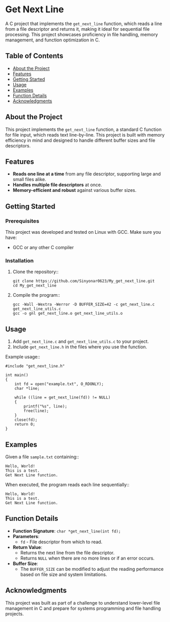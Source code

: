 Get Next Line
=============

A C project that implements the ``get_next_line`` function, which reads a line from a file descriptor and returns it, making it ideal for sequential file processing. This project showcases proficiency in file handling, memory management, and function optimization in C.

Table of Contents
-----------------

- [About the Project](#about-the-project)
- [Features](#features)
- [Getting Started](#getting-started)
- [Usage](#usage)
- [Examples](#examples)
- [Function Details](#function-details)
- [Acknowledgments](#acknowledgments)

About the Project
-----------------

This project implements the ``get_next_line`` function, a standard C function for file input, which reads text line-by-line. This project is built with memory efficiency in mind and designed to handle different buffer sizes and file descriptors.

Features
--------

- **Reads one line at a time** from any file descriptor, supporting large and small files alike.
- **Handles multiple file descriptors** at once.
- **Memory-efficient and robust** against various buffer sizes.

Getting Started
---------------

### Prerequisites

This project was developed and tested on Linux with GCC. Make sure you have:

- GCC or any other C compiler

### Installation

1. Clone the repository::

       git clone https://github.com/Sinyonar0623/My_get_next_line.git
       cd My_get_next_line

2. Compile the program::

       gcc -Wall -Wextra -Werror -D BUFFER_SIZE=42 -c get_next_line.c get_next_line_utils.c
       gcc -o gnl get_next_line.o get_next_line_utils.o

Usage
-----

1. Add ``get_next_line.c`` and ``get_next_line_utils.c`` to your project.
2. Include ``get_next_line.h`` in the files where you use the function.

Example usage::

    #include "get_next_line.h"

    int main()
    {
        int fd = open("example.txt", O_RDONLY);
        char *line;

        while ((line = get_next_line(fd)) != NULL)
        {
            printf("%s", line);
            free(line);
        }
        close(fd);
        return 0;
    }

Examples
--------

Given a file ``sample.txt`` containing::

    Hello, World!
    This is a test.
    Get Next Line function.

When executed, the program reads each line sequentially::

    Hello, World!
    This is a test.
    Get Next Line function.

Function Details
----------------

- **Function Signature**: ``char *get_next_line(int fd);``
- **Parameters**:
  - ``fd`` - File descriptor from which to read.
- **Return Value**:
  - Returns the next line from the file descriptor.
  - Returns ``NULL`` when there are no more lines or if an error occurs.
- **Buffer Size**:
  - The ``BUFFER_SIZE`` can be modified to adjust the reading performance based on file size and system limitations.

Acknowledgments
---------------

This project was built as part of a challenge to understand lower-level file management in C and prepare for systems programming and file handling projects.
